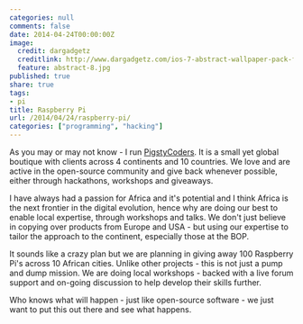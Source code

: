 ```yaml
---
categories: null
comments: false
date: 2014-04-24T00:00:00Z
image:
  credit: dargadgetz
  creditlink: http://www.dargadgetz.com/ios-7-abstract-wallpaper-pack-for-iphone-5-and-ipod-touch-retina/
  feature: abstract-8.jpg
published: true
share: true
tags:
- pi
title: Raspberry Pi
url: /2014/04/24/raspberry-pi/
categories: ["programming", "hacking"]
---
```


As you may or may not know - I run [PigstyCoders](http://pigstycoders.com). It is a small yet global boutique with clients across 4 continents and 10 countries. We love and are active in the  open-source community and give back whenever possible, either through hackathons, workshops and giveaways.

I have always had a passion for Africa and it's potential and I think Africa is the next frontier in the digital evolution, hence why  are doing our best to enable local expertise, through workshops and talks. We don't just believe in copying over products from Europe and USA - but using our expertise to tailor the approach to the continent, especially those at the BOP.

It sounds like a crazy plan but we are planning in giving away 100 Raspberry Pi's across 10 African cities. Unlike other projects - this is not just a pump and dump mission. We are doing local workshops - backed with a live forum support and on-going discussion to help develop their skills further.

Who knows what will happen - just like open-source software - we just want to put this out there and see what happens.
